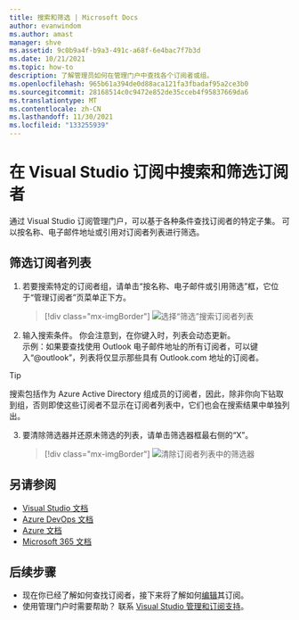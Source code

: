```yaml
---
title: 搜索和筛选 | Microsoft Docs
author: evanwindom
ms.author: amast
manager: shve
ms.assetid: 9c0b9a4f-b9a3-491c-a68f-6e4bac7f7b3d
ms.date: 10/21/2021
ms.topic: how-to
description: 了解管理员如何在管理门户中查找各个订阅者或组。
ms.openlocfilehash: 965b61a394de0d88aca121fa3fbadaf95a2ce3b0
ms.sourcegitcommit: 28168514c0c9472e852de35cceb4f95837669da6
ms.translationtype: MT
ms.contentlocale: zh-CN
ms.lasthandoff: 11/30/2021
ms.locfileid: "133255939"
---
```

# <a name="search-and-filter-subscribers-in-visual-studio-subscriptions"></a>在 Visual Studio 订阅中搜索和筛选订阅者
通过 Visual Studio 订阅管理门户，可以基于各种条件查找订阅者的特定子集。 可以按名称、电子邮件地址或引用对订阅者列表进行筛选。

## <a name="to-filter-the-subscriber-list"></a>筛选订阅者列表
1. 若要搜索特定的订阅者组，请单击“按名称、电子邮件或引用筛选”框，它位于“管理订阅者”页菜单正下方。
   > [!div class="mx-imgBorder"]
   > ![选择“筛选”搜索订阅者列表](_img/search-filter/filter-list.png "单击“筛选器”框，输入条件以限制显示的订阅。")

2. 输入搜索条件。  你会注意到，在你键入时，列表会动态更新。  
示例：如果要查找使用 Outlook 电子邮件地址的所有订阅者，可以键入“@outlook”，列表将仅显示那些具有 Outlook.com 地址的订阅者。  

> [!TIP]
> 搜索包括作为 Azure Active Directory 组成员的订阅者，因此，除非你向下钻取到组，否则即使这些订阅者不显示在订阅者列表中，它们也会在搜索结果中单独列出。  

3. 要清除筛选器并还原未筛选的列表，请单击筛选器框最右侧的“X”。 
   > [!div class="mx-imgBorder"]
   > ![清除订阅者列表中的筛选器](_img/search-filter/clear-filter.png "单击筛选器框右侧较大的“X”以清除条件，然后继续查看所有已分配的订阅。")

## <a name="see-also"></a>另请参阅
- [Visual Studio 文档](/visualstudio/)
- [Azure DevOps 文档](/azure/devops/)
- [Azure 文档](/azure/)
- [Microsoft 365 文档](/microsoft-365/)

## <a name="next-steps"></a>后续步骤
- 现在你已经了解如何查找订阅者，接下来将了解如何[编辑](edit-license.md)其订阅。
- 使用管理门户时需要帮助？  联系 [Visual Studio 管理和订阅支持](https://aka.ms/vsadminhelp)。